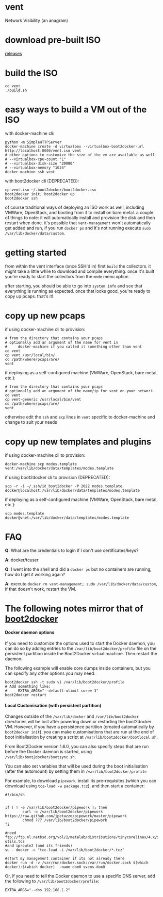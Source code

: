 vent
====

Network Visibility (an anagram)

download pre-built ISO
====

[releases](https://github.com/CyberReboot/vent/releases)


build the ISO
====

```
cd vent
./build.sh
```

easy ways to build a VM out of the ISO
====

with docker-machine cli:

```
python -m SimpleHTTPServer
docker-machine create -d virtualbox --virtualbox-boot2docker-url http://localhost:8000/vent.iso vent
# other options to customize the size of the vm are available as well:
# --virtualbox-cpu-count "1"
# --virtualbox-disk-size "20000"
# --virtualbox-memory "1024"
docker-machine ssh vent
```

with boot2docker cli (DEPRECATED):

```
cp vent.iso ~/.boot2docker/boot2docker.iso
boot2docker init; boot2docker up
boot2docker ssh
```

of course traditional ways of deploying an ISO work as well, including VMWare, OpenStack, and booting from it to install on bare metal.  a couple of things to note: it will automatically install and provision the disk and then restart when done.  it's possible that `vent-management` won't automatically get added and run, if you run `docker ps` and it's not running execute `sudo /var/lib/docker/data/custom`.

getting started
====

from within the vent interface (once SSH'd in) first `build` the collectors.  it might take a little while to download and compile everything.  once it's built you're ready to start the collectors from the `mode` menu option.

after starting, you should be able to go into `system info` and see that everything is running as expected.  once that looks good, you're ready to copy up pcaps.  that's it!

copy up new pcaps
====

if using docker-machine cli to provision:

```
# from the directory that contains your pcaps
# optionally add an argument of the name for vent in
#     docker-machine if you called it something other than vent
cd vent
cp vent /usr/local/bin/
cd /path/where/pcaps/are/
vent
```

if deploying as a self-configured machine (VMWare, OpenStack, bare metal, etc.):

```
# from the directory that contains your pcaps
# optionally add an argument of the name/ip for vent on your network
cd vent
cp vent-generic /usr/local/bin/vent
cd /path/where/pcaps/are/
vent
```

otherwise edit the `ssh` and `scp` lines in `vent` specific to docker-machine and change to suit your needs

copy up new templates and plugins
====

if using docker-machine cli to provision:

```
docker-machine scp modes.template vent:/var/lib/docker/data/templates/modes.template
```

if using boot2docker cli to provision (DEPRECATED):

```
scp -r -i ~/.ssh/id_boot2docker -P 2022 modes.template docker@localhost:/var/lib/docker/data/templates/modes.template
```

if deploying as a self-configured machine (VMWare, OpenStack, bare metal, etc.):

```
scp modes.template docker@vnet:/var/lib/docker/data/templates/modes.template
```

FAQ
====

**Q**: What are the credentials to login if I don't use certificates/keys?

**A**: docker/tcuser

**Q**: I went into the shell and did a `docker ps` but no containers are running, how do I get it working again?

**A**: execute `docker rm vent-management; sudo /var/lib/docker/data/custom`, if that doesn't work, restart the VM.

The following notes mirror that of [boot2docker](https://github.com/boot2docker/boot2docker)
====

#### Docker daemon options

If you need to customize the options used to start the Docker daemon, you can
do so by adding entries to the `/var/lib/boot2docker/profile` file on the
persistent partition inside the Boot2Docker virtual machine. Then restart the
daemon.

The following example will enable core dumps inside containers, but you can
specify any other options you may need.

```console
boot2docker ssh -t sudo vi /var/lib/boot2docker/profile
# Add something like:
#     EXTRA_ARGS="--default-ulimit core=-1"
boot2docker restart
```

#### Local Customisation (with persistent partition)

Changes outside of the `/var/lib/docker` and `/var/lib/boot2docker` directories
will be lost after powering down or restarting the boot2docker VM. However, if
you have a persistence partition (created automatically by `boot2docker init`),
you can make customisations that are run at the end of boot initialisation by
creating a script at ``/var/lib/boot2docker/bootlocal.sh``.

From Boot2Docker version 1.6.0, you can also specify steps that are run before
the Docker daemon is started, using `/var/lib/boot2docker/bootsync.sh`.

You can also set variables that will be used during the boot initialisation (after
the automount) by setting them in `/var/lib/boot2docker/profile`

For example, to download ``pipework``, install its pre-requisites (which you can
download using ``tce-load -w package.tcz``), and then start a container:

```
#!/bin/sh


if [ ! -e /var/lib/boot2docker/pipework ]; then
        curl -o /var/lib/boot2docker/pipework https://raw.github.com/jpetazzo/pipework/master/pipework
        chmod 777 /var/lib/boot2docker/pipework
fi

#need ftp://ftp.nl.netbsd.org/vol/2/metalab/distributions/tinycorelinux/4.x/x86/tcz/bridge-utils.tcz
#and iproute2 (and its friends)
su - docker -c "tce-load -i /var/lib/boot2docker/*.tcz"

#start my management container if its not already there
docker run -d -v /var/run/docker.sock:/var/run/docker.sock $(which docker):$(which docker)  -name dom0 svens-dom0
```

Or, if you need to tell the Docker daemon to use a specific DNS server, add the 
following to ``/var/lib/boot2docker/profile``:

```
EXTRA_ARGS="--dns 192.168.1.2"
```
